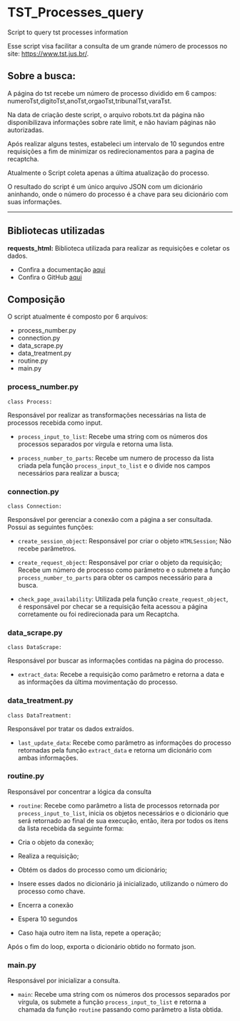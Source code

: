 # TST_Processes_query
Script to query tst processes information

Esse script visa facilitar a consulta de um grande número de processos no site: https://www.tst.jus.br/.

## Sobre a busca: 
A página do tst recebe um número de processo dividido em 6 campos: numeroTst,digitoTst,anoTst,orgaoTst,tribunalTst,varaTst.

Na data de criação deste script, o arquivo robots.txt da página não disponibilizava informações sobre rate limit, e não haviam páginas não autorizadas.

Após realizar alguns testes, estabeleci um intervalo de 10 segundos entre requisições a fim de minimizar os redirecionamentos para a pagina de recaptcha.

Atualmente o Script coleta apenas a última atualização do processo.

O resultado do script é um único arquivo JSON com um dicionário aninhando, onde o número do processo é a chave para seu dicionário com suas informações.
___
## Bibliotecas utilizadas
**requests_html:** Biblioteca utilizada para realizar as requisições e coletar os dados.

- Confira a documentação [aqui](https://requests-html.kennethreitz.org/)
- Confira o GitHub [aqui](https://github.com/psf/requests-html)

## Composição

O script atualmente é composto por 6 arquivos:

- process_number.py
- connection.py
- data_scrape.py
- data_treatment.py
- routine.py
- main.py



### process_number.py
```
class Process:
```
Responsável por realizar as transformações necessárias na lista de processos recebida como input.

- `process_input_to_list`: Recebe uma string com os números dos processos separados por vírgula e retorna uma lista.

- `process_number_to_parts`: Recebe um numero de processo da lista criada pela função `process_input_to_list` e o divide nos campos necessários para realizar a busca;


### connection.py
```
class Connection:
```
Responsável por gerenciar a conexão com a página a ser consultada. Possui as seguintes funções:

- `create_session_object`: Responsável por criar o objeto `HTMLSession`; Não recebe parâmetros.

- `create_request_object`: Responsável por criar o objeto da requisição; Recebe um número de processo como parâmetro e o submete a função `process_number_to_parts` para obter os campos necessário para a busca.

- `check_page_availability`: Utilizada pela função `create_request_object`, é responsável por checar se a requisição feita acessou a página corretamente ou foi redirecionada para um Recaptcha.


### data_scrape.py
```
class DataScrape:
```

Responsável por buscar as informações contidas na página do processo.

- `extract_data`: Recebe a requisição como parâmetro e retorna a data e as informações da última movimentação do processo.


### data_treatment.py
```
class DataTreatment:
```
Responsável por tratar os dados extraídos.

- `last_update_data`: Recebe como parâmetro as informações do processo retornadas pela função `extract_data` e retorna um dicionário com ambas informações.


### routine.py
Responsável por concentrar a lógica da consulta

- `routine`: Recebe como parâmetro a lista de processos retornada por `process_input_to_list`, inicia os objetos necessários e o dicionário que será retornado ao final de sua execução, então, itera por todos os itens da lista recebida da seguinte forma: 

- Cria o objeto da conexão;
- Realiza a requisição;
- Obtém os dados do processo como um dicionário;
- Insere esses dados no dicionário já inicializado, utilizando o número do processo como chave.
- Encerra a conexão
- Espera 10 segundos
- Caso haja outro item na lista, repete a operação;

Após o fim do loop, exporta o dicionário obtido no formato json.


### main.py
Responsável por inicializar a consulta.

- `main`: Recebe uma string com os números dos processos separados por vírgula, os submete a função `process_input_to_list` e retorna a chamada da função `routine` passando como parâmetro a lista obtida.
